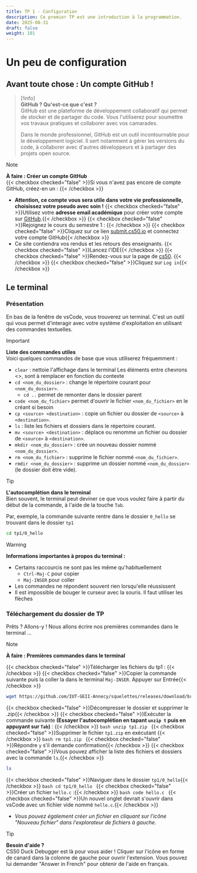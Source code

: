 ```yaml
---
title: TP 1 - Configuration
description: Ce premier TP est une introduction à la programmation.
date: 2025-08-31
draft: false
weight: 101
---
```

# Un peu de configuration 
## Avant toute chose : Un compte GitHub !

> [!info]  
> **GitHub ? Qu'est-ce que c'est ?**  
> GitHub est une plateforme de développement collaboratif qui permet de stocker et de partager du code. 
> Vous l'utiliserez pour soumettre vos travaux pratiques et collaborer avec vos camarades.
>
> Dans le monde professionnel, GitHub est un outil incontournable pour le développement logiciel. Il sert notamment à gérer les versions du code, à collaborer avec d'autres développeurs et à partager des projets open source.

> [!note]  
> **À faire : Créer un compte GitHub**  
> {{< checkbox checked="false" >}}Si vous n'avez pas encore de compte GitHub, créez-en un : {{< /checkbox >}}
>   - **Attention, ce compte vous sera utile dans votre vie professionnelle, choisissez votre pseudo avec soin !**
>   {{< checkbox checked="false" >}}Utilisez votre **adresse email académique** pour créer votre compte sur [GitHub](https://github.com).{{< /checkbox >}}
> {{< checkbox checked="false" >}}Rejoignez le cours du semestre 1 : {{< /checkbox >}}
>   {{< checkbox checked="false" >}}Cliquez sur ce lien [submit.cs50.io](https://submit.cs50.io/invites/61a963c727374a32aa487ead18d908c5) et connectez votre compte GitHub{{< /checkbox >}}
>   - Ce site contiendra vos rendus et les retours des enseignants. 
> {{< checkbox checked="false" >}}Lancez l'IDE{{< /checkbox >}}
>   {{< checkbox checked="false" >}}Rendez-vous sur la page de [cs50](https://cs50.dev). {{< /checkbox >}}
>   {{< checkbox checked="false" >}}Cliquez sur `Log in`{{< /checkbox >}}


## Le terminal 
### Présentation
En bas de la fenêtre de vsCode, vous trouverez un terminal. C'est un outil qui vous permet d'interagir avec votre système d'exploitation en utilisant des commandes textuelles. 

> [!important]  
> **Liste des commandes utiles**  
> Voici quelques commandes de base que vous utiliserez fréquemment :    
> - `clear` :  nettoie l'affichage dans le terminal
> Les éléments entre chevrons <>, sont à remplacer en fonction du contexte
> - `cd <nom_du_dossier>` : change le répertoire courant pour `<nom_du_dossier>`.
>    - `cd ..` permet de remonter dans le dossier parent 
> - `code <nom_du_fichier>` permet d'ouvrir le fichier `<nom_du_fichier>` en le créant si besoin
> - `cp <source> <destination>` : copie un fichier ou dossier de `<source>` à `<destination>`.
> - `ls` : liste les fichiers et dossiers dans le répertoire courant.
> - `mv <source> <destination>` : déplace ou renomme un fichier ou dossier de `<source>` à `<destination>`.
> - `mkdir <nom_du_dossier>` : crée un nouveau dossier nommé `<nom_du_dossier>`.
> - `rm <nom_du_fichier>` : supprime le fichier nommé `<nom_du_fichier>`.
> - `rmdir <nom_du_dossier>` : supprime un dossier nommé `<nom_du_dossier>` (le dossier doit être vide).

> [!tip]  
> **L'autocomplétion dans le terminal**  
> Bien souvent, le terminal peut deviner ce que vous voulez faire à partir du début de la commande, à l'aide de la touche `Tab`.

Par, exemple, la commande suivante rentre dans le dossier `0_hello` se trouvant dans le dossier `tp1`
```bash
cd tp1/0_hello
```

> [!warning]  
> **Informations importantes à propos du terminal :**  
>  - Certains raccourcis ne sont pas les même qu'habituellement 
> 	 - `Ctrl-Maj-C` pour copier 
> 	 - `Maj-INSER` pour coller 
>  - Les commandes ne répondent souvent rien lorsqu'elle réussissent
>  - Il est impossible de bouger le curseur avec la souris. Il faut utiliser les flèches


### Téléchargement du dossier de TP
Prêts ? Allons-y ! Nous allons écrire nos premières commandes dans le terminal ... 

> [!note]  
> **À faire : Premières commandes dans le terminal**  
> <script src="https://asciinema.org/a/qiLs8ysmvZjWn8MoMIZMel1wZ.js" id="qiLs8ysmvZjWn8MoMIZMel1wZ" async="true"></script>
> {{< checkbox checked="false" >}}Télécharger les fichiers du tp1 : {{< /checkbox >}}
> 	{{< checkbox checked="false" >}}Copier la commande suivante puis la coller la dans le terminal `Maj-INSER`. Appuyer sur Entrée{{< /checkbox >}}
> 	```bash
> 	wget https://github.com/IUT-GEII-Annecy/squelettes/releases/download/branch-2025/tp1_2025.zip
> 	```
> {{< checkbox checked="false" >}}Décompresser le dossier et supprimer le *.zip*{{< /checkbox >}}
> 	{{< checkbox checked="false" >}}Exécuter la commande suivante **(Essayer l'autocomplétion en tapant `unzip t` puis en appuyant sur `Tab`)** : {{< /checkbox >}}
> 		```bash
> 		unzip tp1.zip
> 		```
> 	{{< checkbox checked="false" >}}Supprimer le fichier `tp1.zip` en exécutant {{< /checkbox >}}
> 		```bash
> 		rm tp1.zip
> 		```
> 	{{< checkbox checked="false" >}}Répondre `y` s'il demande confirmation{{< /checkbox >}}
>  {{< checkbox checked="false" >}}Vous pouvez afficher la liste des fichiers et dossiers avec la commande `ls`.{{< /checkbox >}}
> 	 ```bash
> 	 ls
> 	 ```
> {{< checkbox checked="false" >}}Naviguer dans le dossier `tp1/0_hello`{{< /checkbox >}}
> 	  ```bash
> 	  cd tp1/0_hello
> 	  ```
> {{< checkbox checked="false" >}}Créer un fichier `hello.c` :{{< /checkbox >}}
> 	  ```bash
> 	  code hello.c
> 	  ```
>   {{< checkbox checked="false" >}}Un nouvel onglet devrait s'ouvrir dans vsCode avec un fichier vide nommé `hello.c`.{{< /checkbox >}}
>   - *Vous pouvez également créer un fichier en cliquant sur l'icône "Nouveau fichier" dans l'explorateur de fichiers à gauche.*


> [!tip]  
> **Besoin d'aide ?**  
> CS50 Duck Debugger est là pour vous aider ! 
> Cliquer sur l'icône en forme de canard dans la colonne de gauche pour ouvrir l'extension.
> Vous pouvez lui demander "Answer in French" pour obtenir de l'aide en français.

   

